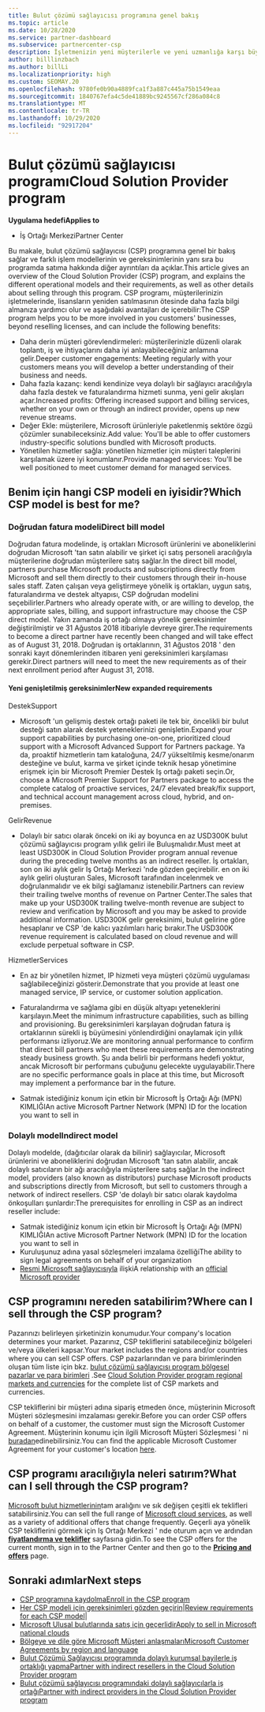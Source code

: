 ```yaml
---
title: Bulut çözümü sağlayıcısı programına genel bakış
ms.topic: article
ms.date: 10/28/2020
ms.service: partner-dashboard
ms.subservice: partnercenter-csp
description: İşletmenizin yeni müşterilerle ve yeni uzmanlığa karşı büyümesini sağlamak için bulut çözümü sağlayıcısı (CSP) programındaki avantajlar ve farklı modeller hakkında daha fazla bilgi edinin.
author: billlinzbach
ms.author: billLi
ms.localizationpriority: high
ms.custom: SEOMAY.20
ms.openlocfilehash: 9780fe0b90a4889fca1f3a887c445a75b1549eaa
ms.sourcegitcommit: 1840767efa4c5de41889bc9245567cf286a084c8
ms.translationtype: MT
ms.contentlocale: tr-TR
ms.lasthandoff: 10/29/2020
ms.locfileid: "92917204"
---
```

# <a name="cloud-solution-provider-program"></a><span data-ttu-id="689a7-103">Bulut çözümü sağlayıcısı programı</span><span class="sxs-lookup"><span data-stu-id="689a7-103">Cloud Solution Provider program</span></span> 

<span data-ttu-id="689a7-104">**Uygulama hedefi**</span><span class="sxs-lookup"><span data-stu-id="689a7-104">**Applies to**</span></span>

- <span data-ttu-id="689a7-105">İş Ortağı Merkezi</span><span class="sxs-lookup"><span data-stu-id="689a7-105">Partner Center</span></span>


<span data-ttu-id="689a7-106">Bu makale, bulut çözümü sağlayıcısı (CSP) programına genel bir bakış sağlar ve farklı işlem modellerinin ve gereksinimlerinin yanı sıra bu programda satıma hakkında diğer ayrıntıları da açıklar.</span><span class="sxs-lookup"><span data-stu-id="689a7-106">This article gives an overview of the Cloud Solution Provider (CSP) program, and explains the different operational models and their requirements, as well as other details about selling through this program.</span></span>  <span data-ttu-id="689a7-107">CSP programı, müşterilerinizin işletmelerinde, lisansların yeniden satılmasının ötesinde daha fazla bilgi almanıza yardımcı olur ve aşağıdaki avantajları de içerebilir:</span><span class="sxs-lookup"><span data-stu-id="689a7-107">The CSP program helps you to be more involved in you customers' businesses, beyond reselling licenses, and can include the following benefits:</span></span> 

- <span data-ttu-id="689a7-108">Daha derin müşteri görevlendirmeleri: müşterilerinizle düzenli olarak toplantı, iş ve ihtiyaçlarını daha iyi anlayabileceğiniz anlamına gelir.</span><span class="sxs-lookup"><span data-stu-id="689a7-108">Deeper customer engagements: Meeting regularly with your customers means you will develop a better understanding of their business and needs.</span></span>
- <span data-ttu-id="689a7-109">Daha fazla kazanç: kendi kendinize veya dolaylı bir sağlayıcı aracılığıyla daha fazla destek ve faturalandırma hizmeti sunma, yeni gelir akışları açar.</span><span class="sxs-lookup"><span data-stu-id="689a7-109">Increased profits: Offering increased support and billing services, whether on your own or through an indirect provider, opens up new revenue streams.</span></span>  
- <span data-ttu-id="689a7-110">Değer Ekle: müşterilere, Microsoft ürünleriyle paketlenmiş sektöre özgü çözümler sunabileceksiniz.</span><span class="sxs-lookup"><span data-stu-id="689a7-110">Add value: You'll be able to offer customers industry-specific solutions bundled with Microsoft products.</span></span>
- <span data-ttu-id="689a7-111">Yönetilen hizmetler sağla: yönetilen hizmetler için müşteri taleplerini karşılamak üzere iyi konumlanır.</span><span class="sxs-lookup"><span data-stu-id="689a7-111">Provide managed services: You'll be well positioned to meet customer demand for managed services.</span></span> 

## <a name="which-csp-model-is-best-for-me"></a><span data-ttu-id="689a7-112">Benim için hangi CSP modeli en iyisidir?</span><span class="sxs-lookup"><span data-stu-id="689a7-112">Which CSP model is best for me?</span></span>

### <a name="direct-bill-model"></a><span data-ttu-id="689a7-113">Doğrudan fatura modeli</span><span class="sxs-lookup"><span data-stu-id="689a7-113">Direct bill model</span></span>

 <span data-ttu-id="689a7-114">Doğrudan fatura modelinde, iş ortakları Microsoft ürünlerini ve aboneliklerini doğrudan Microsoft 'tan satın alabilir ve şirket içi satış personeli aracılığıyla müşterilerine doğrudan müşterilere satış sağlar.</span><span class="sxs-lookup"><span data-stu-id="689a7-114">In the direct bill model, partners purchase Microsoft products and subscriptions directly from Microsoft and sell them directly to their customers through their in-house sales staff.</span></span> <span data-ttu-id="689a7-115">Zaten çalışan veya geliştirmeye yönelik iş ortakları, uygun satış, faturalandırma ve destek altyapısı, CSP doğrudan modelini seçebilirler.</span><span class="sxs-lookup"><span data-stu-id="689a7-115">Partners who already operate with, or are willing to develop, the appropriate sales, billing, and support infrastructure may choose the CSP direct model.</span></span> <span data-ttu-id="689a7-116">Yakın zamanda iş ortağı olmaya yönelik gereksinimler değiştirilmiştir ve 31 Ağustos 2018 itibariyle devreye girer.</span><span class="sxs-lookup"><span data-stu-id="689a7-116">The requirements to become a direct partner have recently been changed and will take effect as of August 31, 2018.</span></span> <span data-ttu-id="689a7-117">Doğrudan iş ortaklarının, 31 Ağustos 2018 ' den sonraki kayıt dönemlerinden itibaren yeni gereksinimleri karşılaması gerekir.</span><span class="sxs-lookup"><span data-stu-id="689a7-117">Direct partners will need to meet the new requirements as of their next enrollment period after August 31, 2018.</span></span>

#### <a name="new-expanded-requirements"></a><span data-ttu-id="689a7-118">Yeni genişletilmiş gereksinimler</span><span class="sxs-lookup"><span data-stu-id="689a7-118">New expanded requirements</span></span>

<span data-ttu-id="689a7-119">Destek</span><span class="sxs-lookup"><span data-stu-id="689a7-119">Support</span></span>

- <span data-ttu-id="689a7-120">Microsoft 'un gelişmiş destek ortağı paketi ile tek bir, öncelikli bir bulut desteği satın alarak destek yeteneklerinizi genişletin.</span><span class="sxs-lookup"><span data-stu-id="689a7-120">Expand your support capabilities by purchasing one-on-one, prioritized cloud support with a Microsoft Advanced Support for Partners package.</span></span> <span data-ttu-id="689a7-121">Ya da, proaktif hizmetlerin tam kataloğuna, 24/7 yükseltilmiş kesme/onarım desteğine ve bulut, karma ve şirket içinde teknik hesap yönetimine erişmek için bir Microsoft Premier Destek Iş ortağı paketi seçin.</span><span class="sxs-lookup"><span data-stu-id="689a7-121">Or, choose a Microsoft Premier Support for Partners package to access the complete catalog of proactive services, 24/7 elevated break/fix support, and technical account management across cloud, hybrid, and on-premises.</span></span>

<span data-ttu-id="689a7-122">Gelir</span><span class="sxs-lookup"><span data-stu-id="689a7-122">Revenue</span></span>

- <span data-ttu-id="689a7-123">Dolaylı bir satıcı olarak önceki on iki ay boyunca en az USD300K bulut çözümü sağlayıcısı program yıllık geliri ile Buluşmalıdır.</span><span class="sxs-lookup"><span data-stu-id="689a7-123">Must meet at least USD300K in Cloud Solution Provider program annual revenue during the preceding twelve months as an indirect reseller.</span></span> <span data-ttu-id="689a7-124">İş ortakları, son on iki aylık gelir Iş Ortağı Merkezi 'nde gözden geçirebilir. en on iki aylık geliri oluşturan Sales, Microsoft tarafından incelenmek ve doğrulanmalıdır ve ek bilgi sağlamanız istenebilir.</span><span class="sxs-lookup"><span data-stu-id="689a7-124">Partners can review their trailing twelve months of revenue on Partner Center.The sales that make up your USD300K trailing twelve-month revenue are subject to review and verification by Microsoft and you may be asked to provide additional information.</span></span> <span data-ttu-id="689a7-125">USD300K gelir gereksinimi, bulut gelirine göre hesaplanır ve CSP 'de kalıcı yazılımları hariç bırakır.</span><span class="sxs-lookup"><span data-stu-id="689a7-125">The USD300K revenue requirement is calculated based on cloud revenue and will exclude perpetual software in CSP.</span></span>

<span data-ttu-id="689a7-126">Hizmetler</span><span class="sxs-lookup"><span data-stu-id="689a7-126">Services</span></span>

- <span data-ttu-id="689a7-127">En az bir yönetilen hizmet, IP hizmeti veya müşteri çözümü uygulaması sağlabileceğinizi gösterir.</span><span class="sxs-lookup"><span data-stu-id="689a7-127">Demonstrate that you provide at least one managed service, IP service, or customer solution application.</span></span> 

- <span data-ttu-id="689a7-128">Faturalandırma ve sağlama gibi en düşük altyapı yeteneklerini karşılayın.</span><span class="sxs-lookup"><span data-stu-id="689a7-128">Meet the minimum infrastructure capabilities, such as billing and provisioning.</span></span> <span data-ttu-id="689a7-129">Bu gereksinimleri karşılayan doğrudan fatura iş ortaklarının sürekli iş büyümesini yönlendirdiğini onaylamak için yıllık performansı izliyoruz.</span><span class="sxs-lookup"><span data-stu-id="689a7-129">We are monitoring annual performance to confirm that direct bill partners who meet these requirements are demonstrating steady business growth.</span></span> <span data-ttu-id="689a7-130">Şu anda belirli bir performans hedefi yoktur, ancak Microsoft bir performans çubuğunu gelecekte uygulayabilir.</span><span class="sxs-lookup"><span data-stu-id="689a7-130">There are no specific performance goals in place at this time, but Microsoft may implement a performance bar in the future.</span></span>

- <span data-ttu-id="689a7-131">Satmak istediğiniz konum için etkin bir Microsoft İş Ortağı Ağı (MPN) KIMLIĞI</span><span class="sxs-lookup"><span data-stu-id="689a7-131">An active Microsoft Partner Network (MPN) ID for the location you want to sell in</span></span>

### <a name="indirect-model"></a><span data-ttu-id="689a7-132">Dolaylı model</span><span class="sxs-lookup"><span data-stu-id="689a7-132">Indirect model</span></span>

<span data-ttu-id="689a7-133">Dolaylı modelde, (dağıtıcılar olarak da bilinir) sağlayıcılar, Microsoft ürünlerini ve aboneliklerini doğrudan Microsoft 'tan satın alabilir, ancak dolaylı satıcıların bir ağı aracılığıyla müşterilere satış sağlar.</span><span class="sxs-lookup"><span data-stu-id="689a7-133">In the indirect model, providers (also known as distributors) purchase Microsoft products and subscriptions directly from Microsoft, but sell to customers through a network of indirect resellers.</span></span> <span data-ttu-id="689a7-134">CSP 'de dolaylı bir satıcı olarak kaydolma önkoşulları şunlardır:</span><span class="sxs-lookup"><span data-stu-id="689a7-134">The prerequisites for enrolling in CSP as an indirect reseller include:</span></span>

- <span data-ttu-id="689a7-135">Satmak istediğiniz konum için etkin bir Microsoft İş Ortağı Ağı (MPN) KIMLIĞI</span><span class="sxs-lookup"><span data-stu-id="689a7-135">An active Microsoft Partner Network (MPN) ID for the location you want to sell in</span></span>
- <span data-ttu-id="689a7-136">Kuruluşunuz adına yasal sözleşmeleri imzalama özelliği</span><span class="sxs-lookup"><span data-stu-id="689a7-136">The ability to sign legal agreements on behalf of your organization</span></span>
- <span data-ttu-id="689a7-137">[Resmi Microsoft sağlayıcısıyla](https://partnercenter.microsoft.com/partner/find-a-provider) ilişki</span><span class="sxs-lookup"><span data-stu-id="689a7-137">A relationship with an [official Microsoft provider](https://partnercenter.microsoft.com/partner/find-a-provider)</span></span>

## <a name="where-can-i-sell-through-the-csp-program"></a><span data-ttu-id="689a7-138">CSP programını nereden satabilirim?</span><span class="sxs-lookup"><span data-stu-id="689a7-138">Where can I sell through the CSP program?</span></span>

<span data-ttu-id="689a7-139">Pazarınızı belirleyen şirketinizin konumudur.</span><span class="sxs-lookup"><span data-stu-id="689a7-139">Your company's location determines your market.</span></span> <span data-ttu-id="689a7-140">Pazarınız, CSP tekliflerini satabileceğiniz bölgeleri ve/veya ülkeleri kapsar.</span><span class="sxs-lookup"><span data-stu-id="689a7-140">Your market includes the regions and/or countries where you can sell CSP offers.</span></span> <span data-ttu-id="689a7-141">CSP pazarlarından ve para birimlerinden oluşan tüm liste için bkz. [bulut çözümü sağlayıcısı program bölgesel pazarlar ve para birimleri](regional-authorization-overview.md) .</span><span class="sxs-lookup"><span data-stu-id="689a7-141">See [Cloud Solution Provider program regional markets and currencies](regional-authorization-overview.md) for the complete list of CSP markets and currencies.</span></span>

<span data-ttu-id="689a7-142">CSP tekliflerini bir müşteri adına sipariş etmeden önce, müşterinin Microsoft Müşteri sözleşmesini imzalaması gerekir.</span><span class="sxs-lookup"><span data-stu-id="689a7-142">Before you can order CSP offers on behalf of a customer, the customer must sign the Microsoft Customer Agreement.</span></span> <span data-ttu-id="689a7-143">Müşterinin konumu için ilgili Microsoft Müşteri Sözleşmesi ' ni [buradan](agreements.md)edinebilirsiniz.</span><span class="sxs-lookup"><span data-stu-id="689a7-143">You can find the applicable Microsoft Customer Agreement for your customer's location [here](agreements.md).</span></span>  

## <a name="what-can-i-sell-through-the-csp-program"></a><span data-ttu-id="689a7-144">CSP programı aracılığıyla neleri satırım?</span><span class="sxs-lookup"><span data-stu-id="689a7-144">What can I sell through the CSP program?</span></span>

<span data-ttu-id="689a7-145">[Microsoft bulut hizmetlerinin](https://partner.microsoft.com/cloud-solution-provider/products-and-services)tam aralığını ve sık değişen çeşitli ek teklifleri satabilirsiniz.</span><span class="sxs-lookup"><span data-stu-id="689a7-145">You can sell the full range of [Microsoft cloud services](https://partner.microsoft.com/cloud-solution-provider/products-and-services), as well as a variety of additional offers that change frequently.</span></span> <span data-ttu-id="689a7-146">Geçerli aya yönelik CSP tekliflerini görmek için Iş Ortağı Merkezi ' nde oturum açın ve ardından [**fiyatlandırma ve teklifler**](https://partnercenter.microsoft.com/pcv/sales) sayfasına gidin.</span><span class="sxs-lookup"><span data-stu-id="689a7-146">To see the CSP offers for the current month, sign in to the Partner Center and then go to the [**Pricing and offers**](https://partnercenter.microsoft.com/pcv/sales) page.</span></span>

## <a name="next-steps"></a><span data-ttu-id="689a7-147">Sonraki adımlar</span><span class="sxs-lookup"><span data-stu-id="689a7-147">Next steps</span></span>

- [<span data-ttu-id="689a7-148">CSP programına kaydolma</span><span class="sxs-lookup"><span data-stu-id="689a7-148">Enroll in the CSP program</span></span>](enrolling-in-the-csp-program.md)
- <span data-ttu-id="689a7-149">[Her CSP modeli için gereksinimleri gözden geçirin](https://partnercenter.microsoft.com/partner/cloud-solution-provider)|</span><span class="sxs-lookup"><span data-stu-id="689a7-149">[Review requirements for each CSP model](https://partnercenter.microsoft.com/partner/cloud-solution-provider)|</span></span>
- [<span data-ttu-id="689a7-150">Microsoft Ulusal bulutlarında satış için geçerlidir</span><span class="sxs-lookup"><span data-stu-id="689a7-150">Apply to sell in Microsoft national clouds</span></span>](csp-national-clouds-overview.md)
- [<span data-ttu-id="689a7-151">Bölgeye ve dile göre Microsoft Müşteri anlaşmaları</span><span class="sxs-lookup"><span data-stu-id="689a7-151">Microsoft Customer Agreements by region and language</span></span>](agreements.md)
- [<span data-ttu-id="689a7-152">Bulut Çözümü Sağlayıcısı programında dolaylı kurumsal bayilerle iş ortaklığı yapma</span><span class="sxs-lookup"><span data-stu-id="689a7-152">Partner with indirect resellers in the Cloud Solution Provider program</span></span>](indirect-provider-tasks-in-partner-center.md)
- [<span data-ttu-id="689a7-153">Bulut çözümü sağlayıcısı programındaki dolaylı sağlayıcılarla iş ortağı</span><span class="sxs-lookup"><span data-stu-id="689a7-153">Partner with indirect providers in the Cloud Solution Provider program</span></span>](indirect-reseller-tasks-in-partner-center.md)
